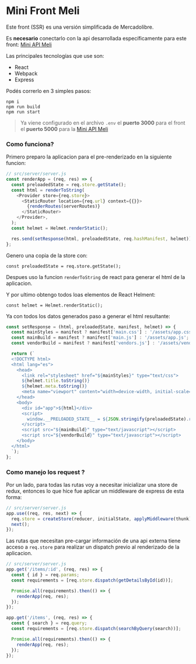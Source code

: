 # Mini Front Meli 

Este front (SSR) es una versión simplificada de Mercadolibre.

Es **necesario** conectarlo con la api desarrollada específicamente para este front:
[Mini API Meli](https://github.com/MetalHeroZ/mini-api-meli)

Las principales tecnologías que use son:
- React
- Webpack
- Express

Podés correrlo en 3 simples pasos:
```
npm i
npm run build
npm run start
```

> Ya viene configurado en el archivo `.env` el **puerto 3000** para el front el **puerto 5000** para la [Mini API Meli](https://github.com/MetalHeroZ/mini-api-meli)

### Como funciona?
Primero preparo la aplicacion para el pre-renderizado en la siguiente funcion:
```js
// src/server/server.js
const renderApp = (req, res) => {
  const preloadedState = req.store.getState();
  const html = renderToString(
    <Provider store={req.store}>
      <StaticRouter location={req.url} context={{}}>
        {renderRoutes(serverRoutes)}
      </StaticRouter>
    </Provider>,
  );
  const helmet = Helmet.renderStatic();

  res.send(setResponse(html, preloadedState, req.hashManifest, helmet));
};
```
Genero una copia de la store con:
```
const preloadedState = req.store.getState();
```
Despues uso la funcion `renderToString` de react para generar el html de la aplicacion.

Y por ultimo obtengo todos loas elementos de React Helment:
```
const helmet = Helmet.renderStatic();
```
Ya con todos los datos generados paso a generar el html resultante:
```js
const setResponse = (html, preloadedState, manifest, helmet) => {
  const mainStyles = manifest ? manifest['main.css'] : '/assets/app.css';
  const mainBuild = manifest ? manifest['main.js'] : '/assets/app.js';
  const vendorBuild = manifest ? manifest['vendors.js'] : '/assets/vendor.js';

  return (`
  <!DOCTYPE html>
  <html lang="es">
    <head>
      <link rel="stylesheet" href="${mainStyles}" type="text/css">
      ${helmet.title.toString()}
      ${helmet.meta.toString()}
      <meta name="viewport" content="width=device-width, initial-scale=1">
    </head>
    <body>
      <div id="app">${html}</div>
      <script>
        window.__PRELOADED_STATE__ = ${JSON.stringify(preloadedState).replace(/</g, '\\u003c')}
      </script>
      <script src="${mainBuild}" type="text/javascript"></script>
      <script src="${vendorBuild}" type="text/javascript"></script>
    </body>
  </html>
  `);
};
```
### Como manejo los request ?
Por un lado, para todas las rutas voy a necesitar inicializar una store de redux, entonces lo que hice fue aplicar un middleware de express de esta forma:
```js
// src/server/server.js
app.use((req, res, next) => {
  req.store = createStore(reducer, initialState, applyMiddleware(thunk));
  next();
});
```

Las rutas que necesitan pre-cargar información de una api externa tiene acceso a `req.store` para realizar un dispatch previo al renderizado de la aplicacion.
```js
// src/server/server.js
app.get('/items/:id', (req, res) => {
  const { id } = req.params;
  const requirements = [req.store.dispatch(getDetailsById(id))];

  Promise.all(requirements).then(() => {
    renderApp(req, res);
  });
});

app.get('/items', (req, res) => {
  const { search } = req.query;
  const requirements = [req.store.dispatch(searchByQuery(search))];

  Promise.all(requirements).then(() => {
    renderApp(req, res);
  });
});
```